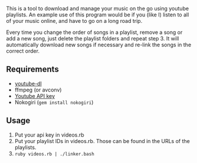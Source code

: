 This is a tool to download and manage your music on the go using youtube
playlists. An example use of this program would be if you (like I) listen to all
of your music online, and have to go on a long road trip. 

Every time you change the order of songs in a playlist, remove a song or add a
new song, just delete the playlist folders and repeat step 3. It will
automatically download new songs if necessary and re-link the songs in the
correct order.

## Requirements
- [youtube-dl](https://github.com/rg3/youtube-dl/#installation)
- ffmpeg (or avconv)
- [Youtube API key](http://console.developers.google.com)
- Nokogiri (`gem install nokogiri`)

## Usage
1. Put your api key in videos.rb
2. Put your playlist IDs in videos.rb. Those can be found in the URLs of the
   playlists.
3. `ruby videos.rb | ./linker.bash`

